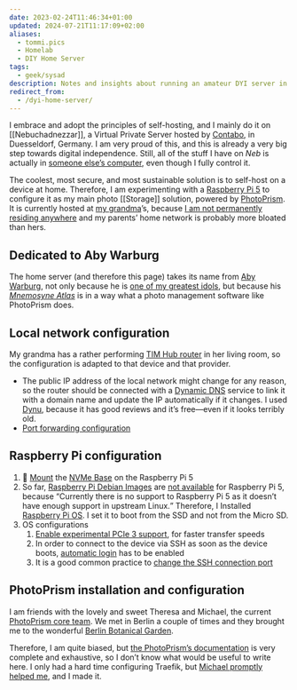 ```yaml
---
date: 2023-02-24T11:46:34+01:00
updated: 2024-07-21T11:17:09+02:00
aliases:
  - tommi.pics
  - Homelab
  - DIY Home Server
tags:
  - geek/sysad
description: Notes and insights about running an amateur DYI server in my grandparents’ home
redirect_from:
  - /dyi-home-server/
---
```

I embrace and adopt the principles of self-hosting, and I mainly do it on [[Nebuchadnezzar]], a Virtual Private Server hosted by [Contabo](https://contabo.com 'Contabo'), in Duesseldorf, Germany. I am very proud of this, and this is already a very big step towards digital independence. Still, all of the stuff I have on <cite title='Nebuchadnezzar'>Neb</cite> is actually in [someone else’s computer](https://fsfe.org/contribute/spreadtheword.html#nocloud '“There is no cloud…” on FSFE’s website'), even though I fully control it.

The coolest, most secure, and most sustainable solution is to self-host on a device at home. Therefore, I am experimenting with a [Raspberry Pi 5](https://www.raspberrypi.com/products/raspberry-pi-5/) to configure it as my main photo [[Storage]] solution, powered by [PhotoPrism](https://photoprism.app). It is currently hosted at [my grandma](https://instagram.com/nonnagorix '@nonnagorix on Instagram')’s, because [I am not permanently residing anywhere](/now/ 'Tommi’s Now page') and my parents’ home network is probably more bloated than hers.

<div class='blue box'>
	<h2>Dedicated to Aby Warburg</h2>
	<p>The home server (and therefore this page) takes its name from <a href='/aby-warburg' hreflang='it' title='Appunti su Aby Warburg – Filinge, tommi.space'>Aby Warburg</a>, not only because he is <a href='/people/' title='People – tommi.space'>one of my greatest idols</a>, but because his <cite><a href='https://warburg.library.cornell.edu/' title='Mnemosyne Atlas | Cornell University Library'>Mnemosyne Atlas</a></cite> is in a way what a photo management software like PhotoPrism does.</p>
</div>

## Local network configuration

My grandma has a rather performing <a href='https://www.tim.it/assistenza/assistenza-tecnica/guide-manuali/modem-timhub' title='Modem TIM HUB, istruzioni e configurazioni | TIM'>TIM Hub router</a> in her living room, so the configuration is adapted to that device and that provider.

- The public IP address of the local network might change for any reason, so the router should be connected with a [Dynamic DNS](https://en.wikipedia.org/wiki/Dynamic_DNS 'Dynamic DNS on Wikipedia') service to link it with a domain name and update the IP automatically if it changes. I used [Dynu](https://www.dynu.com/ 'Free dynamic DNS service | Dynu Systems, Inc.'), because it has good reviews and it’s free—even if it looks terribly old.
- <a href='https://www.tim.it/assistenza/assistenza-tecnica/guide-manuali/modem-timhub/port-mapping' title='Configurazione Port Mapping - TIM HUB | TIM' hreflang='it'>Port forwarding configuration</a>

## Raspberry Pi configuration

1. 💾 [Mount](https://learn.pimoroni.com/article/getting-started-with-nvme-base 'Getting Started with NVMe Base – Pimoroni') the [NVMe Base](https://shop.pimoroni.com/products/nvme-base 'NVMe Base for Raspberry Pi 5 – Pimoroni') on the Raspberry Pi 5
2. So far, [Raspberry Pi Debian Images](https://raspi.debian.net/tested-images/ 'Debian tested images for Raspberry Pi') are [not available](https://wiki.debian.org/RaspberryPiImages 'RaspberryPiImages – Debian Wiki') for Raspberry Pi 5, because <q cite='https://wiki.debian.org/RaspberryPiImages'>Currently there is no support to Raspberry Pi 5 as it doesn’t have enough support in upstream Linux.</q> Therefore, I Installed [Raspberry Pi OS](https://www.raspberrypi.com/software/ 'Raspberry Pi OS – Raspberry Pi'). I set it to boot from the SSD and not from the Micro SD.
3. OS configurations
	1. [Enable experimental PCIe 3 support](https://learn.pimoroni.com/article/getting-started-with-nvme-base#optional-and-unsupported-speed-increase '“Optional and Unsupported Speed Increase” section in Pimoroni’s “Getting Started with NVMe Base for Raspberry Pi 5”'), for faster transfer speeds
	2. In order to connect to the device via SSH as soon as the device boots, [automatic login](https://linuxconfig.org/how-to-set-user-autologin-on-raspberry-pi 'How to set user autologin on Raspberry Pi – LinuxConfig.org') has to be enabled
	3. It is a good common practice to [change the SSH connection port](https://www.cyberciti.biz/faq/howto-change-ssh-port-on-linux-or-unix-server/ 'How to change the ssh port on Linux or Unix server – nixCraft')

## PhotoPrism installation and configuration

I am friends with the lovely and sweet Theresa and Michael, the current [PhotoPrism core team](https://www.photoprism.app/about/team 'PhotoPrism team'). We met in Berlin a couple of times and they brought me to the wonderful [Berlin Botanical Garden](https://www.bgbm.org/en 'Botanischen Garten Berlin').

Therefore, I am quite biased, but [the PhotoPrism’s documentation](https://docs.photoprism.app 'PhotoPrism’s documentation') is very complete and exhaustive, so I don’t know what would be useful to write here. I only had a hard time configuring Traefik, but [Michael promptly helped me](https://github.com/photoprism/photoprism/discussions/4407#discussioncomment-10081774 'Cannot connect to Photoprism after adding Traefik · photoprism photoprism · Discussion #4407 · GitHub'), and I made it.
